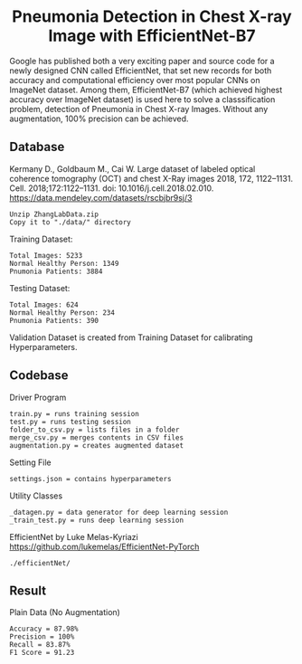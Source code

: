 <p align="center">
  <h1 align="center">Pneumonia Detection in Chest X-ray Image with EfficientNet-B7</h1>
</p>

Google has published both a very exciting paper and source code for a newly designed CNN called EfficientNet, that set new records for both accuracy and computational efficiency over most popular CNNs on ImageNet dataset. Among them, EfficientNet-B7 (which achieved highest accuracy over ImageNet dataset) is used here to solve a classsification problem, detection of Pneumonia in Chest X-ray Images. Without any augmentation, 100% precision can be achieved. <br />

## Database
Kermany D., Goldbaum M., Cai W. Large dataset of labeled optical coherence tomography (OCT) and chest X-Ray images 2018, 172, 1122–1131. Cell. 2018;172:1122–1131. doi: 10.1016/j.cell.2018.02.010.
https://data.mendeley.com/datasets/rscbjbr9sj/3 <br />
```
Unzip ZhangLabData.zip
Copy it to "./data/" directory
```
Training Dataset:
```
Total Images: 5233
Normal Healthy Person: 1349
Pnumonia Patients: 3884
```
Testing Dataset:
```
Total Images: 624
Normal Healthy Person: 234
Pnumonia Patients: 390
```
Validation Dataset is created from Training Dataset for calibrating Hyperparameters.

## Codebase
Driver Program
```
train.py = runs training session
test.py = runs testing session
folder_to_csv.py = lists files in a folder
merge_csv.py = merges contents in CSV files
augmentation.py = creates augmented dataset
```
Setting File
```
settings.json = contains hyperparameters
```
Utility Classes
```
_datagen.py = data generator for deep learning session
_train_test.py = runs deep learning session
```
EfficientNet by Luke Melas-Kyriazi
https://github.com/lukemelas/EfficientNet-PyTorch
```
./efficientNet/
```

## Result
Plain Data (No Augmentation)
```
Accuracy = 87.98%
Precision = 100%
Recall = 83.87%
F1 Score = 91.23
```

